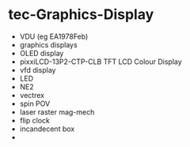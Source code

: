 # tec-Graphics-Display

* VDU (eg EA1978Feb)
* graphics displays
* OLED display
* pixxiLCD-13P2-CTP-CLB TFT LCD Colour Display
* vfd display
* LED
* NE2
* vectrex
* spin POV
* laser raster mag-mech
* flip clock
* incandecent box
* 
